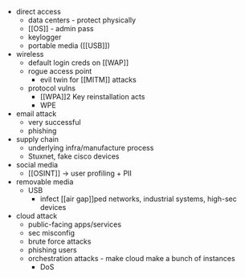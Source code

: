 - direct access
	- data centers - protect physically
	- [[OS]] - admin pass
	- keylogger
	- portable media ([[USB]])
- wireless
	- default login creds on [[WAP]]
	- rogue access point
		- evil twin for [[MITM]] attacks
	- protocol vulns
		- [[WPA]]2 Key reinstallation acts
		- WPE
- email attack
	- very successful
	- phishing
- supply chain
	- underlying infra/manufacture process
	- Stuxnet, fake cisco devices
- social media
	- [[OSINT]] -> user profiling + PII
- removable media
	- USB
		- infect [[air gap]]ped networks, industrial systems, high-sec devices
- cloud attack
	- public-facing apps/services
	- sec misconfig
	- brute force attacks
	- phishing users
	- orchestration attacks - make cloud make a bunch of instances
		- DoS